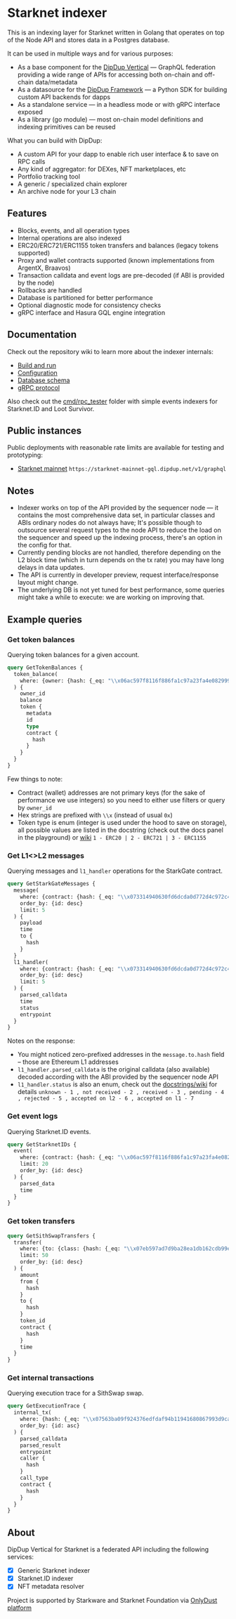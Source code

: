 # Starknet indexer
This is an indexing layer for Starknet written in Golang that operates on top of the Node API and stores data in a Postgres database.  

It can be used in multiple ways and for various purposes:
- As a base component for the [DipDup Vertical](https://dipdup.io) — GraphQL federation providing a wide range of APIs for accessing both on-chain and off-chain data/metadata
- As a datasource for the [DipDup Framework](https://dipdup.io) — a Python SDK for building custom API backends for dapps
- As a standalone service — in a headless mode or with gRPC interface exposed
- As a library (go module) — most on-chain model definitions and indexing primitives can be reused

What you can build with DipDup:
- A custom API for your dapp to enable rich user interface & to save on RPC calls
- Any kind of aggregator: for DEXes, NFT marketplaces, etc
- Portfolio tracking tool
- A generic / specialized chain explorer
- An archive node for your L3 chain

## Features
- Blocks, events, and all operation types
- Internal operations are also indexed
- ERC20/ERC721/ERC1155 token transfers and balances (legacy tokens supported)
- Proxy and wallet contracts supported (known implementations from ArgentX, Braavos)
- Transaction calldata and event logs are pre-decoded (if ABI is provided by the node)
- Rollbacks are handled
- Database is partitioned for better performance
- Optional diagnostic mode for consistency checks
- gRPC interface and Hasura GQL engine integration

## Documentation
Check out the repository wiki to learn more about the indexer internals:
- [Build and run](https://github.com/dipdup-io/starknet-indexer/wiki/Configuration-and-building#building)
- [Configuration](https://github.com/dipdup-io/starknet-indexer/wiki/Configuration-and-building)
- [Database schema](https://github.com/dipdup-io/starknet-indexer/wiki/Database-structure)
- [gRPC protocol](https://github.com/dipdup-io/starknet-indexer/wiki/gRPC-protocol)

Also check out the [cmd/rpc_tester](https://github.com/dipdup-io/starknet-indexer/tree/master/cmd/rpc_tester) folder with simple events indexers for Starknet.ID and Loot Survivor.

## Public instances
Public deployments with reasonable rate limits are available for testing and prototyping:
- [Starknet mainnet](https://ide.dipdup.io/?resource=mainnet.starknet.dipdup.net/v1/graphql) `https://starknet-mainnet-gql.dipdup.net/v1/graphql`

## Notes
- Indexer works on top of the API provided by the sequencer node — it contains the most comprehensive data set, in particular classes and ABIs ordinary nodes do not always have; It's possible though to outsource several request types to the node API to reduce the load on the sequencer and speed up the indexing process, there's an option in the config for that.
- Currently pending blocks are not handled, therefore depending on the L2 block time (which in turn depends on the tx rate) you may have long delays in data updates.
- The API is currently in developer preview, request interface/response layout might change.  
- The underlying DB is not yet tuned for best performance, some queries might take a while to execute: we are working on improving that.

## Example queries

### Get token balances

Querying token balances for a given account.

```graphql
query GetTokenBalances {
  token_balance(
    where: {owner: {hash: {_eq: "\\x06ac597f8116f886fa1c97a23fa4e08299975ecaf6b598873ca6792b9bbfb678"}}}
  ) {
    owner_id
    balance
    token {
      metadata
      id
      type
      contract {
        hash
      }
    }
  }
}
```

Few things to note:
- Contract (wallet) addresses are not primary keys (for the sake of performance we use integers) so you need to either use filters or query by `owner_id`
- Hex strings are prefixed with `\\x` (instead of usual `0x`)
- Token type is enum (integer is used under the hood to save on storage), all possible values are listed in the docstring (check out the docs panel in the playground) or [wiki](https://github.com/dipdup-io/starknet-indexer/wiki/Database-structure#token) `1 - ERC20 | 2 - ERC721 | 3 - ERC1155`

### Get L1<>L2 messages

Querying messages and `l1_handler` operations for the StarkGate contract.

```graphql
query GetStarkGateMessages {
  message(
    where: {contract: {hash: {_eq: "\\x073314940630fd6dcda0d772d4c972c4e0a9946bef9dabf4ef84eda8ef542b82"}}}
    order_by: {id: desc}
    limit: 5
  ) {
    payload
    time
    to {
      hash
    }
  }
  l1_handler(
    where: {contract: {hash: {_eq: "\\x073314940630fd6dcda0d772d4c972c4e0a9946bef9dabf4ef84eda8ef542b82"}}}
    order_by: {id: desc}
    limit: 5
  ) {
    parsed_calldata
    time
    status
    entrypoint
  }
}
```

Notes on the response:
- You might noticed zero-prefixed addresses in the `message.to.hash` field – those are Ethereum L1 addresses
- `l1_handler.parsed_calldata` is the original calldata (also available) decoded according with the ABI provided by the sequencer node API
- `l1_handler.status` is also an enum, check out the [docstrings/wiki](https://github.com/dipdup-io/starknet-indexer/wiki/Database-structure#l1_handler) for details `unknown - 1 , not received - 2 , received - 3 , pending - 4 , rejected - 5 , accepted on l2 - 6 , accepted on l1 - 7`

### Get event logs

Querying Starknet.ID events.

```graphql
query GetStarknetIDs {
  event(
    where: {contract: {hash: {_eq: "\\x06ac597f8116f886fa1c97a23fa4e08299975ecaf6b598873ca6792b9bbfb678"}}, name: {_eq: "domain_to_addr_update"}}
    limit: 20
    order_by: {id: desc}
  ) {
    parsed_data
    time
  }
}

```

### Get token transfers

```graphql
query GetSithSwapTransfers {
  transfer(
    where: {to: {class: {hash: {_eq: "\\x07eb597ad7d9ba28ea1db162cdb99e265fe22bcb00e9b690e188c2203de9e005"}}}}
    limit: 50
    order_by: {id: desc}
  ) {
    amount
    from {
      hash
    }
    to {
      hash
    }
    token_id
    contract {
      hash
    }
    time
  }
}
```

### Get internal transactions

Querying execution trace for a SithSwap swap.

```graphql
query GetExecutionTrace {
  internal_tx(
    where: {hash: {_eq: "\\x07563ba09f924376edfdaf94b11941680867993d9caf271ae791ff4e89740177"}}
    order_by: {id: asc}
  ) {
    parsed_calldata
    parsed_result
    entrypoint
    caller {
      hash
    }
    call_type
    contract {
      hash
    }
  }
}
```

## About

DipDup Vertical for Starknet is a federated API including the following services:
- [x] Generic Starknet indexer
- [x] Starknet.ID indexer
- [x] NFT metadata resolver

Project is supported by Starkware and Starknet Foundation via [OnlyDust platform](https://app.onlydust.com/p/dipdup)

